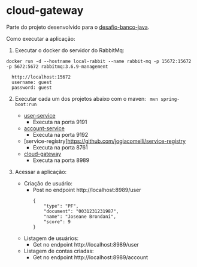 # cloud-gateway
Parte do projeto desenvolvido para o [desafio-banco-java](https://github.com/rh-southsystem/desafio-java-banco).

Como executar a aplicação:
        
  1. Executar o docker do servidor do RabbitMq:
  ```
  docker run -d --hostname local-rabbit --name rabbit-mq -p 15672:15672 -p 5672:5672 rabbitmq:3.6.9-management
  ```

      http://localhost:15672
      username: guest
      password: guest

  2. Executar cada um dos projetos abaixo com o maven:
    ``` mvn spring-boot:run```
        - [user-service](https://github.com/jogiacomelli/user-service)
          * Executa na porta 9191
        - [account-service](https://github.com/jogiacomelli/account-service)
          * Executa na porta 9192
        - [service-registry]https://github.com/jogiacomelli/service-registry
          * Executa na porta 8761
        - [cloud-gateway](https://github.com/jogiacomelli/cloud-gateway)
          * Executa na porta 8989

  3. Acessar a aplicação:
      - Criação de usuário:
        * Post no endpoint http://localhost:8989/user
          ```
          {
              "type": "PF",
              "document": "0031231231987",
              "name": "Joseane Brondani",
              "score": 9
          }
          ```
      - Listagem de usuários:
        * Get no endpoint http://localhost:8989/user
      - Listagem de contas criadas:
        * Get no endpoint http://localhost:8989/account
        
